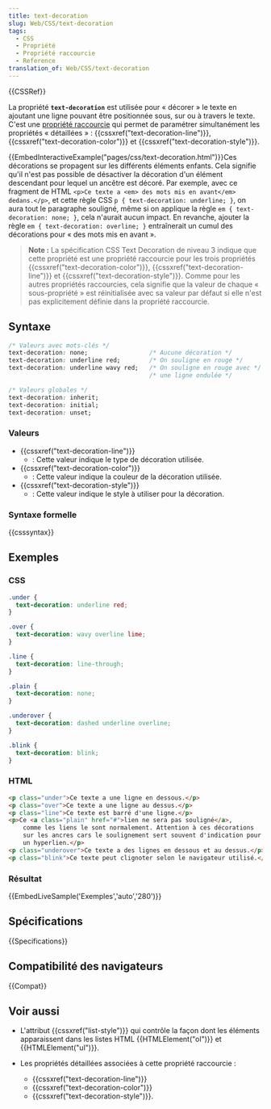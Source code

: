 ```yaml
---
title: text-decoration
slug: Web/CSS/text-decoration
tags:
  - CSS
  - Propriété
  - Propriété raccourcie
  - Reference
translation_of: Web/CSS/text-decoration
---
```


{{CSSRef}}

La propriété **`text-decoration`** est utilisée pour « décorer » le texte en ajoutant une ligne pouvant être positionnée sous, sur ou à travers le texte. C'est une [propriété raccourcie](/fr/docs/Web/CSS/Propri%C3%A9t%C3%A9s_raccourcies) qui permet de paramétrer simultanément les propriétés « détaillées » : {{cssxref("text-decoration-line")}}, {{cssxref("text-decoration-color")}} et {{cssxref("text-decoration-style")}}.

{{EmbedInteractiveExample("pages/css/text-decoration.html")}}Ces décorations se propagent sur les différents éléments enfants. Cela signifie qu'il n'est pas possible de désactiver la décoration d'un élément descendant pour lequel un ancêtre est décoré. Par exemple, avec ce fragment de HTML `<p>Ce texte a <em> des mots mis en avant</em> dedans.</p>`, et cette règle CSS `p { text-decoration: underline; }`, on aura tout le paragraphe souligné, même si on applique la règle `em { text-decoration: none; }`, cela n'aurait aucun impact. En revanche, ajouter la règle `em { text-decoration: overline; }` entraînerait un cumul des décorations pour « des mots mis en avant ».

> **Note :** La spécification CSS Text Decoration de niveau 3 indique que cette propriété est une propriété raccourcie pour les trois propriétés {{cssxref("text-decoration-color")}}, {{cssxref("text-decoration-line")}} et {{cssxref("text-decoration-style")}}. Comme pour les autres propriétés raccourcies, cela signifie que la valeur de chaque « sous-propriété » est réinitialisée avec sa valeur par défaut si elle n'est pas explicitement définie dans la propriété raccourcie.

## Syntaxe

```css
/* Valeurs avec mots-clés */
text-decoration: none;                 /* Aucune décoration */
text-decoration: underline red;        /* On souligne en rouge */
text-decoration: underline wavy red;   /* On souligne en rouge avec */
                                       /* une ligne ondulée */

/* Valeurs globales */
text-decoration: inherit;
text-decoration: initial;
text-decoration: unset;
```

### Valeurs

- {{cssxref("text-decoration-line")}}
  - : Cette valeur indique le type de décoration utilisée.
- {{cssxref("text-decoration-color")}}
  - : Cette valeur indique la couleur de la décoration utilisée.
- {{cssxref("text-decoration-style")}}
  - : Cette valeur indique le style à utiliser pour la décoration.

### Syntaxe formelle

{{csssyntax}}

## Exemples

### CSS

```css
.under {
  text-decoration: underline red;
}

.over {
  text-decoration: wavy overline lime;
}

.line {
  text-decoration: line-through;
}

.plain {
  text-decoration: none;
}

.underover {
  text-decoration: dashed underline overline;
}

.blink {
  text-decoration: blink;
}
```

### HTML

```html
<p class="under">Ce texte a une ligne en dessous.</p>
<p class="over">Ce texte a une ligne au dessus.</p>
<p class="line">Ce texte est barré d'une ligne.</p>
<p>Ce <a class="plain" href="#">lien ne sera pas souligné</a>,
    comme les liens le sont normalement. Attention à ces décorations
    sur les ancres cars le soulignement sert souvent d'indication pour
    un hyperlien.</p>
<p class="underover">Ce texte a des lignes en dessous et au dessus.</p>
<p class="blink">Ce texte peut clignoter selon le navigateur utilisé.</p>
```

### Résultat

{{EmbedLiveSample('Exemples','auto','280')}}

## Spécifications

{{Specifications}}

## Compatibilité des navigateurs

{{Compat}}

## Voir aussi

- L'attribut {{cssxref("list-style")}} qui contrôle la façon dont les éléments apparaissent dans les listes HTML {{HTMLElement("ol")}} et {{HTMLElement("ul")}}.
- Les propriétés détaillées associées à cette propriété raccourcie :

  - {{cssxref("text-decoration-line")}}
  - {{cssxref("text-decoration-color")}}
  - {{cssxref("text-decoration-style")}}.

